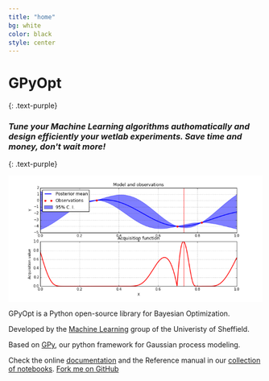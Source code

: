 ```yaml
---
title: "home"
bg: white
color: black
style: center
---
```


# **GPyOpt**
{: .text-purple}

### *Tune your Machine Learning algorithms authomatically and design efficiently your wetlab experiments. Save time and money, don't wait more!*
{: .text-purple}

<center> <img  src="animation.gif" style="width:644px" align="middle"></center>

GPyOpt is a Python open-source library for Bayesian Optimization. 

Developed by the [Machine Learning](https://github.com/SheffieldML) group of the Univeristy of Sheffield. 

Based on [GPy](http://sheffieldml.github.io/GPy/), our python framework for Gaussian process modeling.

Check the online [documentation](documentation) and the Reference manual in our [collection of notebooks](somewhere).
<span id="forkongithub">
  <a href="{{https://github.com/SheffieldML/GPyOpt}}" class="bg-blue">
    Fork me on GitHub
  </a>
</span>